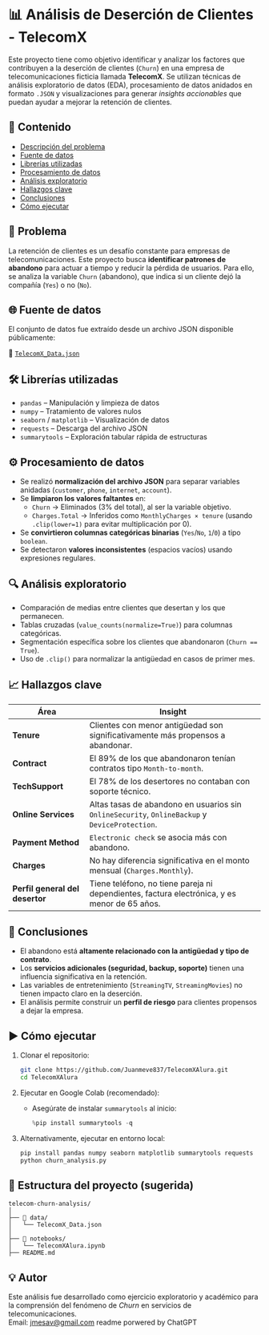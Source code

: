
# 📊 Análisis de Deserción de Clientes - TelecomX

Este proyecto tiene como objetivo identificar y analizar los factores que contribuyen a la deserción de clientes (`Churn`) en una empresa de telecomunicaciones ficticia llamada **TelecomX**. Se utilizan técnicas de análisis exploratorio de datos (EDA), procesamiento de datos anidados en formato `.JSON` y visualizaciones para generar *insights accionables* que puedan ayudar a mejorar la retención de clientes.

## 🧾 Contenido

- [Descripción del problema](#problema)
- [Fuente de datos](#fuente-de-datos)
- [Librerías utilizadas](#librerías-utilizadas)
- [Procesamiento de datos](#procesamiento-de-datos)
- [Análisis exploratorio](#análisis-exploratorio)
- [Hallazgos clave](#hallazgos-clave)
- [Conclusiones](#conclusiones)
- [Cómo ejecutar](#cómo-ejecutar)

## 📌 Problema

La retención de clientes es un desafío constante para empresas de telecomunicaciones. Este proyecto busca **identificar patrones de abandono** para actuar a tiempo y reducir la pérdida de usuarios. Para ello, se analiza la variable `Churn` (abandono), que indica si un cliente dejó la compañía (`Yes`) o no (`No`).

## 🌐 Fuente de datos

El conjunto de datos fue extraído desde un archivo JSON disponible públicamente:

📄 [`TelecomX_Data.json`](https://raw.githubusercontent.com/alura-cursos/challenge2-data-science-LATAM/main/TelecomX_Data.json)

## 🛠️ Librerías utilizadas

- `pandas` – Manipulación y limpieza de datos
- `numpy` – Tratamiento de valores nulos
- `seaborn` / `matplotlib` – Visualización de datos
- `requests` – Descarga del archivo JSON
- `summarytools` – Exploración tabular rápida de estructuras

## ⚙️ Procesamiento de datos

- Se realizó **normalización del archivo JSON** para separar variables anidadas (`customer`, `phone`, `internet`, `account`).
- Se **limpiaron los valores faltantes** en:
  - `Churn` → Eliminados (3% del total), al ser la variable objetivo.
  - `Charges.Total` → Inferidos como `MonthlyCharges × tenure` (usando `.clip(lower=1)` para evitar multiplicación por 0).
- Se **convirtieron columnas categóricas binarias** (`Yes`/`No`, `1`/`0`) a tipo `boolean`.
- Se detectaron **valores inconsistentes** (espacios vacíos) usando expresiones regulares.

## 🔍 Análisis exploratorio

- Comparación de medias entre clientes que desertan y los que permanecen.
- Tablas cruzadas (`value_counts(normalize=True)`) para columnas categóricas.
- Segmentación específica sobre los clientes que abandonaron (`Churn == True`).
- Uso de `.clip()` para normalizar la antigüedad en casos de primer mes.

## 📈 Hallazgos clave

| Área                   | Insight |
|------------------------|---------|
| **Tenure**             | Clientes con menor antigüedad son significativamente más propensos a abandonar. |
| **Contract**           | El 89% de los que abandonaron tenían contratos tipo `Month-to-month`. |
| **TechSupport**        | El 78% de los desertores no contaban con soporte técnico. |
| **Online Services**    | Altas tasas de abandono en usuarios sin `OnlineSecurity`, `OnlineBackup` y `DeviceProtection`. |
| **Payment Method**     | `Electronic check` se asocia más con abandono. |
| **Charges**            | No hay diferencia significativa en el monto mensual (`Charges.Monthly`). |
| **Perfil general del desertor** | Tiene teléfono, no tiene pareja ni dependientes, factura electrónica, y es menor de 65 años. |

## 📌 Conclusiones

- El abandono está **altamente relacionado con la antigüedad y tipo de contrato**.
- Los **servicios adicionales (seguridad, backup, soporte)** tienen una influencia significativa en la retención.
- Las variables de entretenimiento (`StreamingTV`, `StreamingMovies`) no tienen impacto claro en la deserción.
- El análisis permite construir un **perfil de riesgo** para clientes propensos a dejar la empresa.

## ▶️ Cómo ejecutar

1. Clonar el repositorio:
   ```bash
   git clone https://github.com/Juanmeve837/TelecomXAlura.git
   cd TelecomXAlura
   ```

2. Ejecutar en Google Colab (recomendado):
   - Asegúrate de instalar `summarytools` al inicio:
     ```python
     %pip install summarytools -q
     ```

3. Alternativamente, ejecutar en entorno local:
   ```bash
   pip install pandas numpy seaborn matplotlib summarytools requests
   python churn_analysis.py
   ```

## 📂 Estructura del proyecto (sugerida)

```
telecom-churn-analysis/
│
├── 📁 data/
│   └── TelecomX_Data.json
│
├── 📁 notebooks/
│   └── TelecomXAlura.ipynb
├── README.md
```

## 💡 Autor

Este análisis fue desarrollado como ejercicio exploratorio y académico para la comprensión del fenómeno de *Churn* en servicios de telecomunicaciones.  
Email: jmesav@gmail.com
readme porwered by ChatGPT
